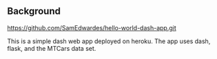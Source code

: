 ## Background

https://github.com/SamEdwardes/hello-world-dash-app.git

This is a simple dash web app deployed on heroku. The app uses dash, flask, and the MTCars data set.
